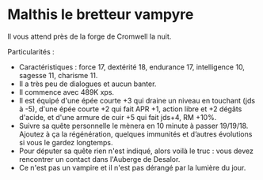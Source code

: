 # Malthis le bretteur vampyre

Il vous attend près de la forge de Cromwell la nuit.

Particularités :
- Caractéristiques : force 17, dextérité 18, endurance 17, intelligence 10, sagesse 11, charisme 11.
- Il a très peu de dialogues et aucun banter.
- Il commence avec 489K xps.
- Il est équipé d'une épée courte +3 qui draine un niveau en touchant (jds à -5), d'une épée courte +2 qui fait APR +1, action libre et +2 dégâts d'acide, et d'une armure de cuir +5 qui fait jds+4, RM +10%.
- Suivre sa quête personnelle le mènera en 10 minute à passer 19/19/18. Ajoutez à ça la régénération, quelques immunités et d’autres évolutions si vous le gardez longtemps.
- Pour députer sa quête rien n'est indiqué, alors voilà le truc : vous devez rencontrer un contact dans l'Auberge de Desalor.
- Ce n'est pas un vampire et il n'est pas dérangé par la lumière du jour.
